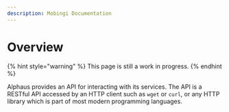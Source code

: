 ```yaml
---
description: Mobingi Documentation
---
```


# Overview

{% hint style="warning" %}
This page is still a work in progress.
{% endhint %}

Alphaus provides an API for interacting with its services. The API is a RESTful API accessed by an HTTP client such as `wget` or `curl`, or any HTTP library which is part of most modern programming languages.
